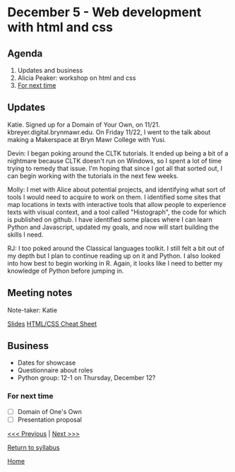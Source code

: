 # December 5 - Web development with html and css

## Agenda
1. Updates and business
2. Alicia Peaker: workshop on html and css
3. [For next time](#for-next-time)

## Updates

Katie. Signed up for a Domain of Your Own, on 11/21. kbreyer.digital.brynmawr.edu. On Friday 11/22, I went to the talk about making a Makerspace at Bryn Mawr College with Yusi.

Devin: I began poking around the CLTK tutorials. It ended up being a bit of a nightmare because CLTK doesn't run on Windows, so I spent a lot of time trying to remedy that issue. I'm hoping that since I got all that sorted out, I can begin working with the tutorials in the next few weeks.

Molly: I met with Alice about potential projects, and identifying what sort of tools I would need to acquire to work on them. I identified some sites that map locations in texts with interactive tools that allow people to experience texts with visual context, and a tool called "Histograph", the code for which is published on github. I have identified some places where I can learn Python and Javascript, updated my goals, and now will start building the skills I need.

RJ: I too poked around the Classical languages toolkit. I still felt a bit out of my depth but I plan to continue reading up on it and Python. I also looked into how best to begin working in R. Again, it looks like I need to better my knowledge of Python before jumping in.

## Meeting notes
Note-taker: Katie

[Slides](https://docs.google.com/presentation/d/145fzWCTX0Q_0InsRWzNDUYmjELvEgiaRnHfTKk0fwLk/edit?usp=sharing)
[HTML/CSS Cheat Sheet](https://docs.google.com/document/d/1GjgCykzeN6zcBO0gVX0K43ZHYfNn90ePTyGjkIntMLY/edit?usp=sharing)

## Business
- Dates for showcase
- Questionnaire about roles
- Python group: 12-1 on Thursday, December 12?

### For next time
- [ ] Domain of One's Own
- [ ] Presentation proposal

[<<< Previous](/sessions/11-21-disciplines.md) | [Next >>>]()

[Return to syllabus](/syllabus.md)

[Home](/README.md)
